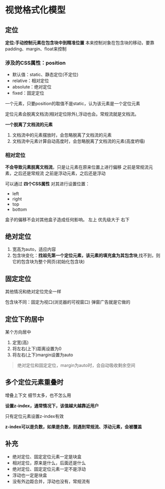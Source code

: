# 视觉格式化模型

## 定位

**定位:手动控制元素在包含块中到精准位置**
本来控制对象在包含块的移动，要靠padding、margin、float来控制

### 涉及的CSS属性：position

- 默认值：static、静态定位(不定位)
- relative：相对定位
- absolute：绝对定位
- fixed：固定定位

一个元素，只要position的取值不是static，认为该元素是一个定位元素

定位元素会脱离文档流(相对定位除外),浮动也会。常规流就是文档流。

**一个脱离了文档流的元素**

1. 文档流中的元素摆放时，会忽略脱离了文档流的元素
2. 文档流中元素计算自动高度时，会忽略脱离了文档流的元素(高度坍塌)

### 相对定位

**不会导致元素脱离文档流**，只是让元素在原来位置上进行偏移
之前是常规流元素，之后还是常规流
之前是浮动元素，之后还是浮动

可以通过 **四个CSS属性** 对其进行设置位置：
- left
- right
- top
- bottom

盒子的偏移不会对其他盒子造成任何影响。
左上 优先级大于 右下

## 绝对定位

1. 宽高为auto，适应内容
2. 包含块变化：**找祖先第一个定位元素，该元素的填充盒为其包含块**,找不到，则它的包含块为整个网页(初始化包含块)

## 固定定位

其他情况和绝对定位完全一样

包含块不同：固定为视口(浏览器的可视窗口)
弹窗广告就是它做的

## 定位下的居中

某个方向居中
1. 定宽(高)
2. 将左右(上下)距离设置为0
3. 将左右(上下)margin设置为auto
   
> 绝对定位和固定定位，margin为auto时，会自动吸收剩余空间

## 多个定位元素重叠时

增叠上下文 细节太多，也不怎么用

**设置z-index，通常情况下，该值越大越靠近用户**

只有定位元素设置z-index有效

**z-index可以是负数，如果是负数，则遇到常规流、浮动元素，会被覆盖**

## 补充

- 绝对定位、固定定位元素一定是块盒
- 相对定位，原来是什么，后面还是什么
- 绝对定位、固定定位元素一定不是浮动
- 浮动也一定是块盒
- 没有外边距合并，浮动也没有，常规流有


